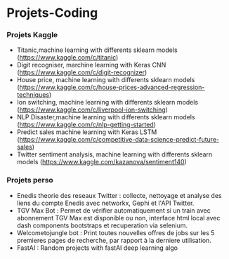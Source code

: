 # Projets-Coding


### Projets Kaggle 
- Titanic,machine learning with differents sklearn models (https://www.kaggle.com/c/titanic)
- Digit recogniser, marchine learning with Keras CNN (https://www.kaggle.com/c/digit-recognizer)
- House price, machine learning with differents sklearn models (https://www.kaggle.com/c/house-prices-advanced-regression-techniques)
- Ion switching, machine learning with differents sklearn models (https://www.kaggle.com/c/liverpool-ion-switching)
- NLP Disaster,machine learning with differents sklearn models (https://www.kaggle.com/c/nlp-getting-started)
- Predict sales machine learning with Keras LSTM (https://www.kaggle.com/c/competitive-data-science-predict-future-sales)
- Twitter sentiment analysis, machine learning with differents sklearn models (https://www.kaggle.com/kazanova/sentiment140)



### Projets perso
- Enedis theorie des reseaux Twitter : collecte, nettoyage et analyse des liens du compte Enedis avec networkx, Gephi et l'API Twitter. 
- TGV Max Bot : Permet de vérifier automatiquement si un train avec abonnement TGV Max est disponible ou non, interface html local avec dash components bootstraps et recuperation via selenium.
- Welcometojungle bot : Print toutes nouvelles offres de jobs sur les 5 premieres pages de recherche, par rapport à la derniere utilisation. 
- FastAI : Random projects with fastAI deep learning algo



